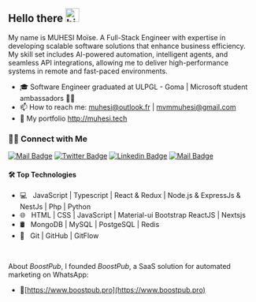 ## Hello there <img src="https://user-images.githubusercontent.com/1303154/88677602-1635ba80-d120-11ea-84d8-d263ba5fc3c0.gif" width="28px" height="28px" alt="hi">

My name is MUHESI Moïse.
A Full-Stack Engineer with expertise in developing scalable software solutions that enhance business efficiency. My skill set includes AI-powered automation, intelligent agents, and seamless API integrations, allowing me to deliver high-performance systems in remote and fast-paced environments.

- 🎓 Software Engineer graduated at ULPGL - Goma | Microsoft student ambassadors 🧑‍🎓
- 📫 How to reach me: muhesi@outlook.fr | mvmmuhesi@gmail.com  
- 🔗 My portfolio http://muhesi.tech

<h3> 🤝🏻 Connect with Me </h3>

[![Mail Badge](https://img.shields.io/badge/-mvmmuhesi@gmail.com-c0392b?style=flat&labelColor=c0392b&logo=gmail&logoColor=white)](mailto:mvmmuhesi@gmail.com) [![Twitter Badge](https://img.shields.io/badge/-@MUHESImo-1ca0f1?style=flat&labelColor=1ca0f1&logo=twitter&logoColor=white&link=https://twitter.com/MUHESImo)](https://twitter.com/MUHESImo) [![Linkedin Badge](https://img.shields.io/badge/-MoiseMuhesi-0e76a8?style=flat&labelColor=0e76a8&logo=linkedin&logoColor=white)](http://linkedin.com/in/moise-muhesi) [![Mail Badge](https://img.shields.io/badge/-@MoiseMuhesi-e84393?style=flat&labelColor=e84393&logo=instagram&logoColor=white)](https://www.instagram.com/moisemuhesi/) 

#### 🛠 Top Technologies

- 💻 &nbsp;  JavaScript | Typescript | React & Redux |  Node.js & ExpressJs & NestJs | Php | Python 
- 🌐 &nbsp; HTML | CSS | JavaScript | Material-ui Bootstrap ReactJS | Nextsjs
- 🛢 &nbsp; MongoDB | MySQL | PostgeSQL | Redis
- 🔧 &nbsp; Git | GitHub | GitFlow

<br />

About *BoostPub*, 
 I founded *BoostPub*, a SaaS solution for automated marketing on WhatsApp:
- 🔗[https://www.boostpub.pro](https://www.boostpub.pro)

